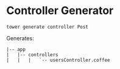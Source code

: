 # Controller Generator

```
tower generate controller Post
```

Generates:

```
|-- app
|   |-- controllers
|   |   |   `-- usersController.coffee
```
